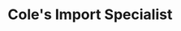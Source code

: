 ---
title: "Cole's Import Specialist"
url: /charlottesville/coles-import-specialist/
shop: Autowerkstatt
---